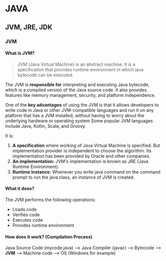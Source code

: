 # JAVA

## JVM, JRE, JDK

### JVM

#### What is JVM?
> JVM (Java Virtual Machine) is an abstract machine. It is a specification that provides runtime environment in which java bytecode can be executed.

The JVM is **responsible for** interpreting and executing Java bytecode, which is a compiled version of the Java source code. It also provides features like memory management, security, and platform independence.

One of the **key advantages** of using the JVM is that it allows developers to write code in Java or other JVM-compatible languages and run it on any platform that has a JVM installed, without having to worry about the underlying hardware or operating system
Some popular JVM languages include Java, Kotlin, Scala, and Groovy.

It is:
  1. **A specification** where working of Java Virtual Machine is specified. But implementation provider is independent to choose the algorithm. Its implementation has been provided by Oracle and other companies.
  2. **An implementation:** JVM's implementation is known as JRE (Java Runtime Environment).
  3. **Runtime Instance:** Whenever you write java command on the command prompt to run the java class, an instance of JVM is created.

#### What it does?
The JVM performs the following operations:
  - Loads code
  - Verifies code
  - Executes code
  - Provides runtime environment

#### How does it work? (Compilation Process)
Java Source Code (mycode.java) --> Java Compiler (javac) --> Bytecode --> **JVM** --> Machine code --> OS (Windows for example)
